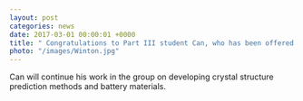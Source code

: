 ```yaml
---
layout: post
categories: news
date: 2017-03-01 00:00:01 +0000
title: " Congratulations to Part III student Can, who has been offered a Winton Scholarship starting October 2017."
photo: "/images/Winton.jpg"
---
```


 Can will continue his work in the group on developing crystal structure prediction methods and battery materials.
